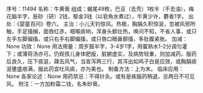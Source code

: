 序号：11494
名称：牛黄膏
组成：蝎尾49枚，巴豆（去壳）1枚半（不去油），梅花脑半字，辰砂（研）2钱，郁金3钱（以皂角水煮过），牛黄少许，麝香1字。
出处：《婴童百问》卷六。
主治：小儿天钓惊风。热极，胸膈久积惊涎，忽被风邪所触，手足搐搦，面唇红赤，咽喉痰响，浑身头额壮热，唤问不知，不省人事，或只左手左脚偏搐，或只右手右脚偏搐，或只唇口眼鼻颤搐，多肚腹紧胀。
加减：None
功效：None
用法用量：周岁服半字，3-4岁1字，用蜜熟水1-2分调匀灌下；或薄荷汤亦可。仍观孩儿身体肥瘦，脏腑虚实，及病势轻重，则加减药。服药后良久，压下痰涎，疎去风气，当宣泻两三行，其泻出如鸡子白是应效，或胸膈痰涎壅盛痞满，服此药宜吐风痰，亦为美也。
制备方法：上为末。
临床应用：None
各家论述：None
用药禁忌：不得针灸。或有是疾服药稍退，忌两日不可见风。
附注：一方加粉霜二钱，名朱砂膏。
